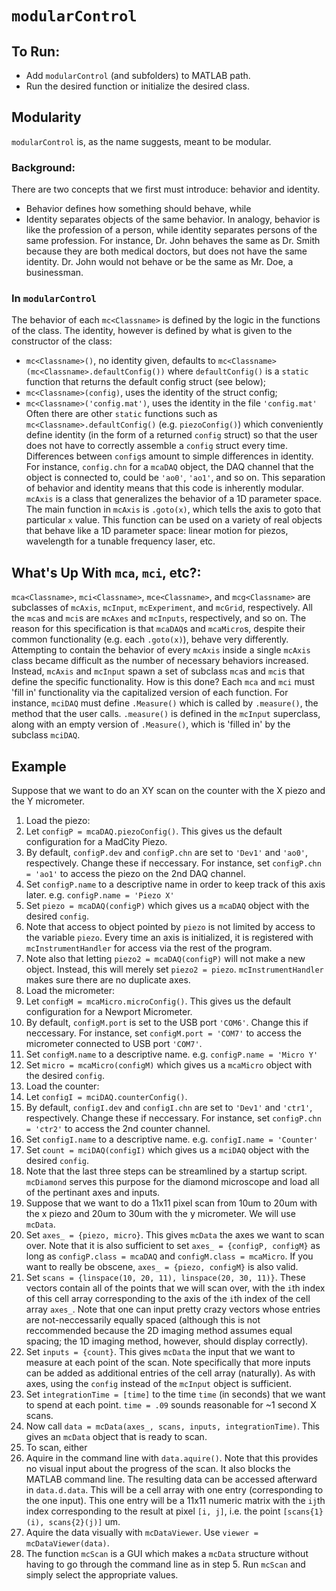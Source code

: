 # `modularControl`

## To Run:
* Add `modularControl` (and subfolders) to MATLAB path.
* Run the desired function or initialize the desired class.

## Modularity
`modularControl` is, as the name suggests, meant to be modular.

### Background:
There are two concepts that we first must introduce: behavior and identity.
* Behavior defines how something should behave, while 
* Identity separates objects of the same behavior.
In analogy, behavior is like the profession of a person, while identity separates persons of the same profession. For instance, Dr. John behaves the same as Dr. Smith because they are both medical doctors, but does not have the same identity. Dr. John would not behave or be the same as Mr. Doe, a businessman.

### In `modularControl`
The behavior of each `mc<Classname>` is defined by the logic in the functions of the class. The identity, however is defined by what is given to the constructor of the class:
* `mc<Classname>()`,			no identity given, defaults to `mc<Classname>(mc<Classname>.defaultConfig())` where `defaultConfig()` is a `static` function that returns the default config struct (see below);
* `mc<Classname>(config)`,		uses the identity of the struct config;
* `mc<Classname>('config.mat')`,	uses the identity in the file `'config.mat'`
Often there are other `static` functions such as `mc<Classname>.defaultConfig()` (e.g. `piezoConfig()`) which conveniently define identity (in the form of a returned `config` struct) so that the user does not have to correctly assemble a `config` struct every time. Differences between `config`s amount to simple differences in identity. For instance, `config.chn` for a `mcaDAQ` object, the DAQ channel that the object is connected to, could be `'ao0'`, `'ao1'`, and so on.
This separation of behavior and identity means that this code is inherently modular. `mcAxis` is a class that generalizes the behavior of a 1D parameter space. The main function in `mcAxis` is `.goto(x)`, which tells the axis to goto that particular `x` value. This function can be used on a variety of real objects that behave like a 1D parameter space: linear motion for piezos, wavelength for a tunable frequency laser, etc.

## What's Up With `mca`, `mci`, etc?:
`mca<Classname>`, `mci<Classname>`, `mce<Classname>`, and `mcg<Classname>` are subclasses of `mcAxis`, `mcInput`, `mcExperiment`, and `mcGrid`, respectively. All the `mca`s and `mci`s are `mcAxes` and `mcInputs`, respectively, and so on. The reason for this specification is that `mcaDAQ`s and `mcaMicro`s, despite their common functionality (e.g. each `.goto(x)`), behave very differently. Attempting to contain the behavior of every `mcAxis` inside a single `mcAxis` class became difficult as the number of necessary behaviors increased. Instead, `mcAxis` and `mcInput` spawn a set of subclass `mca`s and `mci`s that define the specific functionality. How is this done? Each `mca` and `mci` must 'fill in' functionality via the capitalized version of each function. For instance, `mciDAQ` must define `.Measure()` which is called by `.measure()`, the method that the user calls. `.measure()` is defined in the `mcInput` superclass, along with an empty version of `.Measure()`, which is 'filled in' by the subclass `mciDAQ`.

## Example
Suppose that we want to do an XY scan on the counter with the X piezo and the Y micrometer.
1. Load the piezo:
 1. Let `configP = mcaDAQ.piezoConfig()`. This gives us the default configuration for a MadCity Piezo.
 2. By default, `configP.dev` and `configP.chn` are set to `'Dev1'` and `'ao0'`, respectively. Change these if neccessary. For instance, set `configP.chn = 'ao1'` to access the piezo on the 2nd DAQ channel.
 3. Set `configP.name` to a descriptive name in order to keep track of this axis later. e.g. `configP.name = 'Piezo X'`
 4. Set `piezo = mcaDAQ(configP)` which gives us a `mcaDAQ` object with the desired `config`. 
  1. Note that access to object pointed by `piezo` is not limited by access to the variable `piezo`. Every time an axis is initialized, it is registered with `mcInstrumentHandler` for access via the rest of the program.
  2. Note also that letting `piezo2 = mcaDAQ(configP)` will not make a new object. Instead, this will merely set `piezo2 = piezo`. `mcInstrumentHandler` makes sure there are no duplicate axes.
2. Load the micrometer:
 1. Let `configM = mcaMicro.microConfig()`. This gives us the default configuration for a Newport Micrometer.
 2. By default, `configM.port` is set to the USB port `'COM6'`. Change this if neccessary. For instance, set `configM.port = 'COM7'` to access the micrometer connected to USB port `'COM7'`.
 3. Set `configM.name` to a descriptive name. e.g. `configP.name = 'Micro Y'`
 4. Set `micro = mcaMicro(configM)` which gives us a `mcaMicro` object with the desired `config`.
3. Load the counter:
 1. Let `configI = mciDAQ.counterConfig()`.
 2. By default, `configI.dev` and `configI.chn` are set to `'Dev1'` and `'ctr1'`, respectively. Change these if neccessary. For instance, set `configP.chn = 'ctr2'` to access the 2nd counter channel.
 3. Set `configI.name` to a descriptive name. e.g. `configI.name = 'Counter'`
 4. Set `count = mciDAQ(configI)` which gives us a `mciDAQ` object with the desired `config`.
4. Note that the last three steps can be streamlined by a startup script. `mcDiamond` serves this purpose for the diamond microscope and load all of the pertinant axes and inputs.
5. Suppose that we want to do a 11x11 pixel scan from 10um to 20um with the x piezo and 20um to 30um with the y micrometer. We will use `mcData`.
 1. Set `axes_ = {piezo, micro}`. This gives `mcData` the axes we want to scan over. Note that it is also sufficient to set `axes_ = {configP, configM}` as long as `configP.class = mcaDAQ` and `configM.class = mcaMicro`. If you want to really be obscene, `axes_ = {piezo, configM}` is also valid.
 2. Set `scans = {linspace(10, 20, 11), linspace(20, 30, 11)}`. These vectors contain all of the points that we will scan over, with the `i`th index of this cell array corresponding to the axis of the `i`th index of the cell array `axes_`. Note that one can input pretty crazy vectors whose entries are not-neccessarily equally spaced (although this is not reccommended because the 2D imaging method assumes equal spacing; the 1D imaging method, however, should display correctly).
 3. Set `inputs = {count}`. This gives `mcData` the input that we want to measure at each point of the scan. Note specifically that more inputs can be added as additional entries of the cell array (naturally). As with axes, using the `config` instead of the `mcInput` object is sufficient.
 4. Set `integrationTime = [time]` to the time `time` (in seconds) that we want to spend at each point. `time = .09` sounds reasonable for ~1 second X scans.
 5. Now call `data = mcData(axes_, scans, inputs, integrationTime)`. This gives an `mcData` object that is ready to scan.
6. To scan, either
 1. Aquire in the command line with `data.aquire()`. Note that this provides no visual input about the progress of the scan. It also blocks the MATLAB command line. The resulting data can be accessed afterward in `data.d.data`. This will be a cell array with one entry (corresponding to the one input). This one entry will be a 11x11 numeric matrix with the `ij`th index corresponding to the result at pixel `[i, j]`, i.e. the point `[scans{1}(i), scans{2}(j)]` um.
 2. Aquire the data visually with `mcDataViewer`. Use `viewer = mcDataViewer(data)`.
7. The function `mcScan` is a GUI which makes a `mcData` structure without having to go through the command line as in step 5. Run `mcScan` and simply select the appropriate values.









